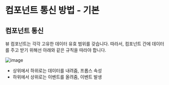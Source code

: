 # 컴포넌트 통신 방법 - 기본

## 컴포넌트 통신

뷰 컴포넌트는 각각 고유한 데이터 유효 범위를 갖습니다. 따라서, 컴포넌트 간에 데이터를 주고 받기 위해선 아래와 같은 규칙을 따라야 합니다.

![image](https://user-images.githubusercontent.com/49984996/120192423-20e84100-c256-11eb-8aa6-103fed82a5c5.png)

+ 상위에서 하위로는 데이터를 내려줌, 프롭스 속성
+ 하위에서 상위로는 이벤트를 올려줌, 이벤트 발생
